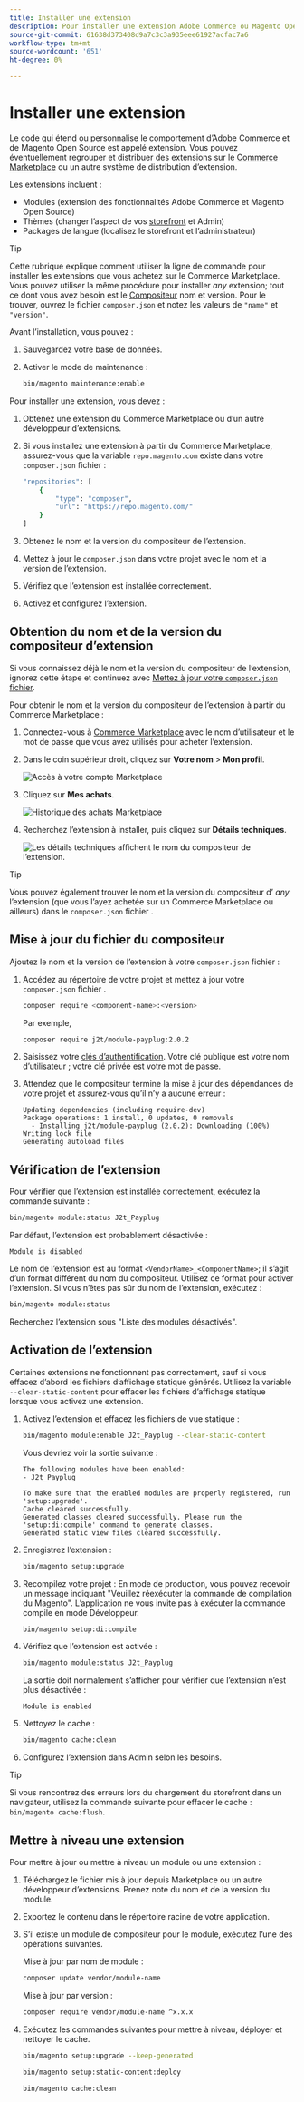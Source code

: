 ```yaml
---
title: Installer une extension
description: Pour installer une extension Adobe Commerce ou Magento Open Source, procédez comme suit.
source-git-commit: 61638d373408d9a7c3c3a935eee61927acfac7a6
workflow-type: tm+mt
source-wordcount: '651'
ht-degree: 0%

---
```



# Installer une extension

Le code qui étend ou personnalise le comportement d’Adobe Commerce et de Magento Open Source est appelé extension. Vous pouvez éventuellement regrouper et distribuer des extensions sur le [Commerce Marketplace](https://marketplace.magento.com) ou un autre système de distribution d’extension.

Les extensions incluent :

- Modules (extension des fonctionnalités Adobe Commerce et Magento Open Source)
- Thèmes (changer l’aspect de vos [storefront](https://glossary.magento.com/storefront) et Admin)
- Packages de langue (localisez le storefront et l’administrateur)

>[!TIP]
>
>Cette rubrique explique comment utiliser la ligne de commande pour installer les extensions que vous achetez sur le Commerce Marketplace. Vous pouvez utiliser la même procédure pour installer _any_ extension; tout ce dont vous avez besoin est le [Compositeur](https://glossary.magento.com/composer) nom et version. Pour le trouver, ouvrez le fichier `composer.json` et notez les valeurs de `"name"` et `"version"`.

Avant l’installation, vous pouvez :

1. Sauvegardez votre base de données.
1. Activer le mode de maintenance :

   ```bash
   bin/magento maintenance:enable
   ```

Pour installer une extension, vous devez :

1. Obtenez une extension du Commerce Marketplace ou d’un autre développeur d’extensions.
1. Si vous installez une extension à partir du Commerce Marketplace, assurez-vous que la variable `repo.magento.com` existe dans votre `composer.json` fichier :

   ```bash
   "repositories": [
       {
           "type": "composer",
           "url": "https://repo.magento.com/"
       }
   ]
   ```

1. Obtenez le nom et la version du compositeur de l’extension.
1. Mettez à jour le `composer.json` dans votre projet avec le nom et la version de l’extension.
1. Vérifiez que l’extension est installée correctement.
1. Activez et configurez l’extension.

## Obtention du nom et de la version du compositeur d’extension

Si vous connaissez déjà le nom et la version du compositeur de l’extension, ignorez cette étape et continuez avec [Mettez à jour votre `composer.json` fichier](#update-your-composer-file).

Pour obtenir le nom et la version du compositeur de l’extension à partir du Commerce Marketplace :

1. Connectez-vous à [Commerce Marketplace](https://marketplace.magento.com) avec le nom d’utilisateur et le mot de passe que vous avez utilisés pour acheter l’extension.

1. Dans le coin supérieur droit, cliquez sur **Votre nom** > **Mon profil**.

   ![Accès à votre compte Marketplace](../../assets/installation/marketplace-my-profile.png)

1. Cliquez sur **Mes achats**.

   ![Historique des achats Marketplace](../../assets/installation//marketplace-my-purchases.png)

1. Recherchez l’extension à installer, puis cliquez sur **Détails techniques**.

   ![Les détails techniques affichent le nom du compositeur de l’extension.](../../assets/installation/marketplace-extension-technical-details.png)

>[!TIP]
>
>Vous pouvez également trouver le nom et la version du compositeur d’ _any_ l’extension (que vous l’ayez achetée sur un Commerce Marketplace ou ailleurs) dans le `composer.json` fichier .

## Mise à jour du fichier du compositeur

Ajoutez le nom et la version de l’extension à votre `composer.json` fichier :

1. Accédez au répertoire de votre projet et mettez à jour votre `composer.json` fichier .

   ```bash
   composer require <component-name>:<version>
   ```

   Par exemple,

   ```bash
   composer require j2t/module-payplug:2.0.2
   ```

1. Saisissez votre [clés d’authentification](../prerequisites/authentication-keys.md). Votre clé publique est votre nom d’utilisateur ; votre clé privée est votre mot de passe.

1. Attendez que le compositeur termine la mise à jour des dépendances de votre projet et assurez-vous qu’il n’y a aucune erreur :

   ```terminal
   Updating dependencies (including require-dev)
   Package operations: 1 install, 0 updates, 0 removals
     - Installing j2t/module-payplug (2.0.2): Downloading (100%)
   Writing lock file
   Generating autoload files
   ```

## Vérification de l’extension

Pour vérifier que l’extension est installée correctement, exécutez la commande suivante :

```bash
bin/magento module:status J2t_Payplug
```

Par défaut, l’extension est probablement désactivée :

```terminal
Module is disabled
```

Le nom de l’extension est au format `<VendorName>_<ComponentName>`; il s’agit d’un format différent du nom du compositeur. Utilisez ce format pour activer l’extension. Si vous n’êtes pas sûr du nom de l’extension, exécutez :

```bash
bin/magento module:status
```

Recherchez l’extension sous &quot;Liste des modules désactivés&quot;.

## Activation de l’extension

Certaines extensions ne fonctionnent pas correctement, sauf si vous effacez d’abord les fichiers d’affichage statique générés. Utilisez la variable `--clear-static-content` pour effacer les fichiers d’affichage statique lorsque vous activez une extension.

1. Activez l’extension et effacez les fichiers de vue statique :

   ```bash
   bin/magento module:enable J2t_Payplug --clear-static-content
   ```

   Vous devriez voir la sortie suivante :

   ```terminal
   The following modules have been enabled:
   - J2t_Payplug
   
   To make sure that the enabled modules are properly registered, run 'setup:upgrade'.
   Cache cleared successfully.
   Generated classes cleared successfully. Please run the 'setup:di:compile' command to generate classes.
   Generated static view files cleared successfully.
   ```

1. Enregistrez l’extension :

   ```bash
   bin/magento setup:upgrade
   ```

1. Recompilez votre projet : En mode de production, vous pouvez recevoir un message indiquant &quot;Veuillez réexécuter la commande de compilation du Magento&quot;. L’application ne vous invite pas à exécuter la commande compile en mode Développeur.

   ```bash
   bin/magento setup:di:compile
   ```

1. Vérifiez que l’extension est activée :

   ```bash
   bin/magento module:status J2t_Payplug
   ```

   La sortie doit normalement s’afficher pour vérifier que l’extension n’est plus désactivée :

   ```terminal
   Module is enabled
   ```

1. Nettoyez le cache :

   ```bash
   bin/magento cache:clean
   ```

1. Configurez l’extension dans Admin selon les besoins.

>[!TIP]
>
>Si vous rencontrez des erreurs lors du chargement du storefront dans un navigateur, utilisez la commande suivante pour effacer le cache : `bin/magento cache:flush`.

## Mettre à niveau une extension

Pour mettre à jour ou mettre à niveau un module ou une extension :

1. Téléchargez le fichier mis à jour depuis Marketplace ou un autre développeur d’extensions. Prenez note du nom et de la version du module.

1. Exportez le contenu dans le répertoire racine de votre application.

1. S’il existe un module de compositeur pour le module, exécutez l’une des opérations suivantes.

   Mise à jour par nom de module :

   ```bash
   composer update vendor/module-name
   ```

   Mise à jour par version :

   ```bash
   composer require vendor/module-name ^x.x.x
   ```

1. Exécutez les commandes suivantes pour mettre à niveau, déployer et nettoyer le cache.

   ```bash
   bin/magento setup:upgrade --keep-generated
   ```

   ```bash
   bin/magento setup:static-content:deploy
   ```

   ```bash
   bin/magento cache:clean
   ```
